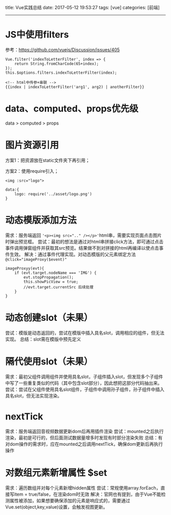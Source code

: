 title: Vue实践总结
date: 2017-05-12 19:53:27
tags: [vue]
categories: [前端]

---
# JS中使用filters
参考：https://github.com/vuejs/Discussion/issues/405

	Vue.filter('indexToLetterFilter', index => {
		return String.fromCharCode(65+index);
	});
	this.$options.filters.indexToLetterFilter(index);

	<!-- html中传参+串联 -->
	{{index | indexToLetterFilter('arg1', arg2) | anotherFilter}}

<!-- more -->

# data、computed、props优先级
data > computed > props

# 图片资源引用
方案1：把资源放在static文件夹下再引用；

方案2：使用require引入；

	<img :src="logo">

	data:{
		logo: require('../asset/logo.png')
	}

# 动态模版添加方法
需求：服务端返回 `'<p><img src=".." /></p>'`html串，需要实现页面点击图片时弹出预览框。
尝试：最初的想法是通过对html串拼接click方法，即可通过点击事件调用弹窗组件并获取其src预览。结果做不到对拼接的html再编译以使点击事件生效。
解决：通过事件代理实现。对动态模版的父元素绑定方法`@click="imageProxy($event)"`

	imageProxyy(evt){
        if (evt.target.nodeName === 'IMG') {
            evt.stopPropagation();
            this.showPicView = true;
            //evt.target.currentSrc 后续处理
        }
    }

# 动态创建slot（未果）
尝试：模版是动态返回的，尝试在模版中插入具名slot，调用相应的组件，但无法实现。
总结：slot需在模版中预先定义

# 隔代使用slot（未果）
需求：最初父组件调用组件并使用具名slot，子组件插入slot，但发现多个子组件中写了一些重复类似的代码（其中包含slot部分），因此想把这部分代码抽出来。
尝试：尝试在父组件使用具名slot组件，子组件中调用孙子组件，孙子组件中插入具名slot，但无法实现渲染。

# nextTick
需求：服务端返回音视频数据更新dom后再用插件渲染
尝试：mounted之后执行渲染，最初是可行的，但后面测试数据量增多时发现有时部分渲染失败
总结：有对dom操作的需求时，应在mounted之后调用nextTick，确保dom更新后再执行操作

# 对数组元素新增属性 $set
需求：遍历数组并对每个元素新增hidden属性
尝试：常规使用array.forEach，直接写item = true/false，在渲染dom时无效
解决：官网也有提到，由于Vue不能检测属性被添加，如果想要确保添加的元素是响应式的，需要通过Vue.set(object,key,value)设置，会触发视图更新。